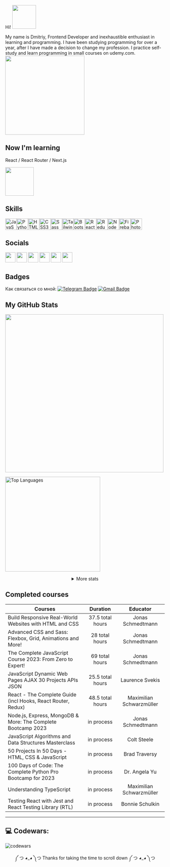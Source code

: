 
Hi! <img src="https://media.giphy.com/media/mGcNjsfWAjY5AEZNw6/giphy.gif" width="75">
<div>My name is Dmitriy, Frontend Developer and inexhaustible enthusiast in learning and programming. I have been studying programming for over a year, after I have made a decision to change my profession. I practice self-study and learn programming in small courses on udemy.com.</div>

<img src="https://media.giphy.com/media/XGqDsE3owV0RO/giphy.gif" width="250"> 

 
<h2>Now I'm learning</h2><p>React / React Router / Next.js</p><img src="https://media.giphy.com/media/njtPBlbYnHAHK/giphy.gif" width="90"> 
 

<h2>Skills</h2>
<p align="left">
<a href="https://developer.mozilla.org/en-US/docs/Web/JavaScript" target="_blank" rel="noreferrer"><img src="https://raw.githubusercontent.com/danielcranney/readme-generator/main/public/icons/skills/javascript-colored.svg" width="36" height="36" alt="JavaScript" /></a><a href="https://www.python.org/" target="_blank" rel="noreferrer"><img src="https://raw.githubusercontent.com/danielcranney/readme-generator/main/public/icons/skills/python-colored.svg" width="36" height="36" alt="Python" /></a><a href="https://developer.mozilla.org/en-US/docs/Glossary/HTML5" target="_blank" rel="noreferrer"><img src="https://raw.githubusercontent.com/danielcranney/readme-generator/main/public/icons/skills/html5-colored.svg" width="36" height="36" alt="HTML5" /></a><a href="https://www.w3.org/TR/CSS/#css" target="_blank" rel="noreferrer"><img src="https://raw.githubusercontent.com/danielcranney/readme-generator/main/public/icons/skills/css3-colored.svg" width="36" height="36" alt="CSS3" /></a><a href="https://sass-lang.com/" target="_blank" rel="noreferrer"><img src="https://raw.githubusercontent.com/danielcranney/readme-generator/main/public/icons/skills/sass-colored.svg" width="36" height="36" alt="Sass" /></a><a href="https://tailwindcss.com/" target="_blank" rel="noreferrer"><img src="https://raw.githubusercontent.com/danielcranney/readme-generator/main/public/icons/skills/tailwindcss-colored.svg" width="36" height="36" alt="TailwindCSS" /></a><a href="https://getbootstrap.com/" target="_blank" rel="noreferrer"><img src="https://raw.githubusercontent.com/danielcranney/readme-generator/main/public/icons/skills/bootstrap-colored.svg" width="36" height="36" alt="Bootstrap" /></a><a href="https://reactjs.org/" target="_blank" rel="noreferrer"><img src="https://raw.githubusercontent.com/danielcranney/readme-generator/main/public/icons/skills/react-colored.svg" width="36" height="36" alt="React" /></a><a href="https://redux.js.org/" target="_blank" rel="noreferrer"><img src="https://raw.githubusercontent.com/danielcranney/readme-generator/main/public/icons/skills/redux-colored.svg" width="36" height="36" alt="Redux" /></a><a href="https://nodejs.org/en/" target="_blank" rel="noreferrer"><img src="https://raw.githubusercontent.com/danielcranney/readme-generator/main/public/icons/skills/nodejs-colored.svg" width="36" height="36" alt="NodeJS" /></a><a href="https://firebase.google.com/" target="_blank" rel="noreferrer"><img src="https://raw.githubusercontent.com/danielcranney/readme-generator/main/public/icons/skills/firebase-colored.svg" width="36" height="36" alt="Firebase" /></a><a href="https://www.adobe.com/uk/products/photoshop.html" target="_blank" rel="noreferrer"><img src="https://raw.githubusercontent.com/danielcranney/readme-generator/main/public/icons/skills/photoshop-colored-dark.svg" width="36" height="36" alt="Photoshop" /></a></p>

<h2>Socials</h2><p align="left"> <a href="https://www.dev.to/dmitriyangve" target="_blank" rel="noreferrer"><img src="https://raw.githubusercontent.com/danielcranney/readme-generator/main/public/icons/socials/devdotto-dark.svg" width="32" height="32" /></a> <a href="https://www.github.com/DmitriyAngve" target="_blank" rel="noreferrer"><img src="https://raw.githubusercontent.com/danielcranney/readme-generator/main/public/icons/socials/github-dark.svg" width="32" height="32" /></a> <a href="http://www.instagram.com/skaven_collector" target="_blank" rel="noreferrer"><img src="https://raw.githubusercontent.com/danielcranney/readme-generator/main/public/icons/socials/instagram.svg" width="32" height="32" /></a> <a href="https://www.linkedin.com/in/dmitriy-angve-a672a7265" target="_blank" rel="noreferrer"><img src="https://raw.githubusercontent.com/danielcranney/readme-generator/main/public/icons/socials/linkedin.svg" width="32" height="32" /></a> <a href="https://www.polywork.com/dmitriy_angve" target="_blank" rel="noreferrer"><img src="https://raw.githubusercontent.com/danielcranney/readme-generator/main/public/icons/socials/polywork.svg" width="32" height="32" /></a> <a href="https://www.twitter.com/Angve3" target="_blank" rel="noreferrer"><img src="https://raw.githubusercontent.com/danielcranney/readme-generator/main/public/icons/socials/twitter.svg" width="32" height="32" /></a></p>


<h2>Badges</h2>

Как связаться со мной: [![Telegram Badge](https://img.shields.io/badge/-DmitriiVenediktov-blue?style=flat&logo=Telegram&logoColor=white)](https://t.me/DmitriyAngve) [![Gmail Badge](https://img.shields.io/badge/-Gmail-red?style=flat&logo=Gmail&logoColor=white)](mailto:kirirch129@gmail.com)


<h2>My GitHub Stats</h2>

 <a href="http://www.github.com/DmitriyAngve"><img src="https://github-readme-streak-stats.herokuapp.com/?user=DmitriyAngve&stroke=14b8a6&background=000000&ring=14b8a6&fire=14b8a6&currStreakNum=14b8a6&currStreakLabel=14b8a6&sideNums=14b8a6&sideLabels=14b8a6&dates=14b8a6&hide_border=true" width="500"/></a>

<a href="https://github.com/DmitriyAngve" align="left"><img src="https://github-readme-stats.vercel.app/api/top-langs/?username=DmitriyAngve&langs_count=10&title_color=14b8a6&text_color=14b8a6&icon_color=22c55e&bg_color=000000&hide_border=true&locale=en&custom_title=Top%20%Languages" alt="Top Languages" width="300"/></a>

<div align="center">
<details>
  <summary>More stats</summary>
<a href="http://www.github.com/DmitriyAngve"><img src="https://github-readme-activity-graph.cyclic.app/graph?username=DmitriyAngve&bg_color=000000&color=14b8a6&line=22c55e&point=14b8a6&area_color=000000&area=true&hide_border=true&custom_title=GitHub%20Commits%20Graph" alt="GitHub Commits Graph" /></a>
</details>
</div>

<h2>Сompleted courses</h2>

| Courses                                                         | Duration         | Educator                |        
| ----------------------------------------------------------------|:---------------: |:-----------------------:|
| Build Responsive Real-World Websites with HTML and CSS          | 37.5 total hours | Jonas Schmedtmann       | 
| Advanced CSS and Sass: Flexbox, Grid, Animations and More!      | 28 total hours   | Jonas Schmedtmann       |
| The Complete JavaScript Course 2023: From Zero to Expert!       | 69 total hours   | Jonas Schmedtmann       |
| JavaScript Dynamic Web Pages AJAX 30 Projects APIs JSON         | 25.5 total hours | Laurence Svekis         |
| React - The Complete Guide (incl Hooks, React Router, Redux)    | 48.5 total hours | Maximilian Schwarzmüller|
| Node.js, Express, MongoDB & More: The Complete Bootcamp 2023    | in process       | Jonas Schmedtmann       |
| JavaScript Algorithms and Data Structures Masterclass           | in process       | Colt Steele             |
| 50 Projects In 50 Days - HTML, CSS & JavaScript                 | in process       | Brad Traversy           |
| 100 Days of Code: The Complete Python Pro Bootcamp for 2023     | in process       | Dr. Angela Yu           |
| Understanding TypeScript                                        | in process       | Maximilian Schwarzmüller|           
| Testing React with Jest and React Testing Library (RTL)         | in process       | Bonnie Schulkin         | 

---

<h2>💻 Codewars:</h2>

![codewars](https://www.codewars.com/users/Angve/badges/large)

<!-- ![Visitor Badge](https://visitor-badge.laobi.icu/badge?page_id=DmitriyAngve) -->
<!-- <img src="https://media.giphy.com/media/U4dSem18gg72o7Rq0F/giphy.gif" width="250">  -->

<div align="center">
<p>༼ つ ◕_◕ ༽つ Thanks for taking the time to scroll down ༼ つ ◕_◕ ༽つ</p>
</div>
